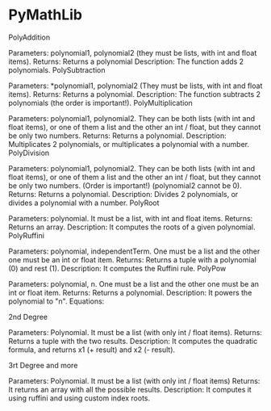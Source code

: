 # PyMathLib


PolyAddition

Parameters: polynomial1, polynomial2 (they must be lists, with int and float items).
Returns: Returns a polynomial
Description: The function adds 2 polynomials.
PolySubtraction

Parameters: *polynomial1, polynomial2 (They must be lists, with int and float items).
Returns: Returns a polynomial.
Description: The function subtracts 2 polynomials (the order is important!).
PolyMultiplication

Parameters: polynomial1, polynomial2. They can be both lists (with int and float items), or one of them a list and the other an int / float, but they cannot be only two numbers.
Returns: Returns a polynomial.
Description: Multiplicates 2 polynomials, or multiplicates a polynomial with a number.
PolyDivision

Parameters: polynomial1, polynomial2. They can be both lists (with int and float items), or one of them a list and the other an int / float, but they cannot be only two numbers. (Order is important!) (polynomial2 cannot be 0).
Returns: Returns a polynomial.
Description: Divides 2 polynomials, or divides a polynomial with a number.
PolyRoot

Parameters: polynomial. It must be a list, with int and float items.
Returns: Returns an array.
Description: It computes the roots of a given polynomial.
PolyRuffini

Parameters: polynomial, independentTerm. One must be a list and the other one must be an int or float item.
Returns: Returns a tuple with a polynomial (0) and rest (1).
Description: It computes the Ruffini rule.
PolyPow

Parameters: polynomial, n. One must be a list and the other one must be an int or float item.
Returns: Returns a polynomial.
Description: It powers the polynomial to "n".
Equations:

2nd Degree

Parameters: Polynomial. It must be a list (with only int / float items).
Returns: Returns a tuple with the two results.
Description: It computes the quadratic formula, and returns x1 (+ result) and x2 (- result).

3rt Degree and more

Parameters: Polynomial. It must be a list (with only int / float items)
Returns: It returns an array with all the possible results.
Description: It computes it using ruffini and using custom index roots.
